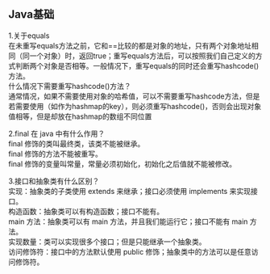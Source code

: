 <h2>Java基础</h2>

1.关于equals<br/>
在未重写equals方法之前，它和==比较的都是对象的地址，只有两个对象地址相同（同一个对象）时，返回true；重写equals方法后，可以按照我们自己定义的方式判断两个对象是否相等。一般情况下，重写equals的同时还会重写hashcode()方法。<br/>
什么情况下需要重写hashcode()方法？<br/>
通常情况，如果不需要使用对象的哈希值，可以不需要重写hashcode方法，但是若需要使用（如作为hashmap的key），则必须重写hashcode()，否则会出现对象值相等，但是却放在hashmap的数组不同位置<br/>

2.final 在 java 中有什么作用？<br/>
final 修饰的类叫最终类，该类不能被继承。<br/>
final 修饰的方法不能被重写。<br/>
final 修饰的变量叫常量，常量必须初始化，初始化之后值就不能被修改。<br/>

3.接口和抽象类有什么区别？<br/>
实现：抽象类的子类使用 extends 来继承；接口必须使用 implements 来实现接口。<br/>
构造函数：抽象类可以有构造函数；接口不能有。<br/>
main 方法：抽象类可以有 main 方法，并且我们能运行它；接口不能有 main 方法。<br/>
实现数量：类可以实现很多个接口；但是只能继承一个抽象类。<br/>
访问修饰符：接口中的方法默认使用 public 修饰；抽象类中的方法可以是任意访问修饰符。<br/>
